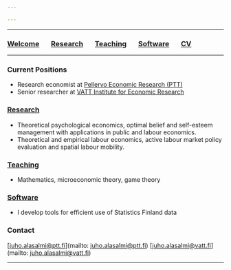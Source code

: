 ```yaml
---

---
```


***

### [Welcome](index.md) &nbsp; &nbsp; &nbsp; [Research](research.md) &nbsp; &nbsp; &nbsp; [Teaching](teaching.md) &nbsp; &nbsp; &nbsp; [Software](software.md) &nbsp; &nbsp; &nbsp; [CV](/cv_alasalmi/cv_juhoalasalmi.pdf)

***

### Current Positions

  * Research economist at [Pellervo Economic Research (PTT)](https://www.ptt.fi/en/)
  * Senior researcher at [VATT Institute for Economic Research](https://vatt.fi/en/frontpage)

### [Research](research.md)

  * Theoretical psychological economics, optimal belief and self-esteem management with applications in public and labour economics. 
  * Theoretical and empirical labour economics, active labour market policy evaluation and spatial labour mobility.

### [Teaching](teaching.md)
  * Mathematics, microeconomic theory, game theory

### [Software](https://github.com/jalasalmi)
  * I develop tools for efficient use of Statistics Finland data

### Contact

[juho.alasalmi@ptt.fi](mailto: juho.alasalmi@ptt.fi)
[juho.alasalmi@vatt.fi](mailto: juho.alasalmi@vatt.fi)

***

